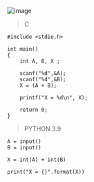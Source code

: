    ![image](https://github.com/lufffe/Beecrowd/assets/90646635/f60c7458-66df-439c-8907-28d7056a317a)

>C

    #include <stdio.h>

    int main() 
    {
        int A, B, X ;
        
        scanf("%d",&A); 
        scanf("%d",&B);
        X = (A + B);
        
        printf("X = %d\n", X);

        return 0;
    }


>PYTHON 3.9
    
    A = input()
    B = input()
    
    X = int(A) + int(B)
    
    print("X = {}".format(X))
